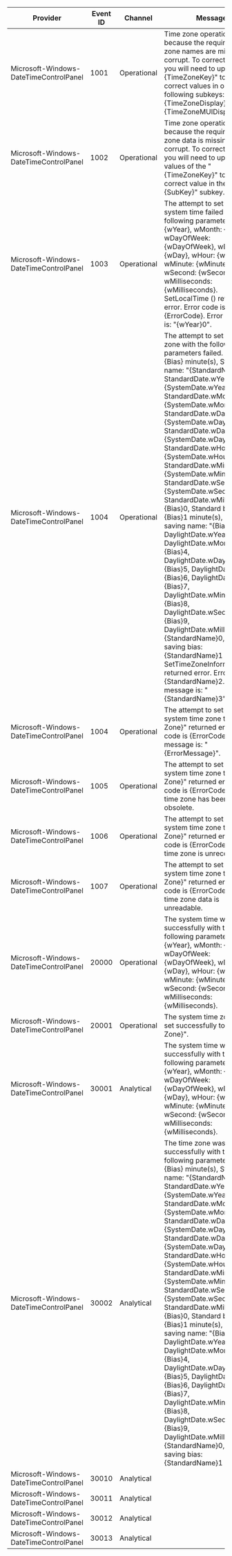 Provider                                |  Event ID  |  Channel      |  Message
----------------------------------------|------------|---------------|-----------------------------------------------------------------------------------------------------------------------------------------------------------------------------------------------------------------------------------------------------------------------------------------------------------------------------------------------------------------------------------------------------------------------------------------------------------------------------------------------------------------------------------------------------------------------------------------------------------------------------------------------------------------------------------------------------------------------------------------------------------------------------------------------------------------------------------------------------------------------------------------------------------------------------------------------------------------------------------
Microsoft-Windows-DateTimeControlPanel  |  1001      |  Operational  |  Time zone operation failed because the required time zone names are missing or corrupt. To correct this error, you will need to update the "{TimeZoneKey}" to have correct values in one of the following subkeys: "{TimeZoneDisplay}" or "{TimeZoneMUIDisplay}".
Microsoft-Windows-DateTimeControlPanel  |  1002      |  Operational  |  Time zone operation failed because the required time zone data is missing or corrupt. To correct this error, you will need to update the values of the "{TimeZoneKey}" to have a correct value in the "{SubKey}" subkey.
Microsoft-Windows-DateTimeControlPanel  |  1003      |  Operational  |  The attempt to set the system time failed with the following parameters: wYear: {wYear}, wMonth: {wMonth}, wDayOfWeek: {wDayOfWeek}, wDay: {wDay}, wHour: {wHour}, wMinute: {wMinute}, wSecond: {wSecond}, wMilliseconds: {wMilliseconds}. SetLocalTime () returned error. Error code is {ErrorCode}.  Error message is: "{wYear}0".
Microsoft-Windows-DateTimeControlPanel  |  1004      |  Operational  |  The attempt to set the time zone with the following parameters failed. Bias: {Bias} minute(s), Standard name: "{StandardName}", StandardDate.wYear: {SystemDate.wYear}, StandardDate.wMonth: {SystemDate.wMonth}, StandardDate.wDayOfWeek: {SystemDate.wDayOfWeek}, StandardDate.wDay: {SystemDate.wDay}, StandardDate.wHour: {SystemDate.wHour}, StandardDate.wMinute: {SystemDate.wMinute}, StandardDate.wSecond: {SystemDate.wSecond}, StandardDate.wMilliseconds: {Bias}0, Standard bias: {Bias}1 minute(s), Daylight saving name: "{Bias}2", DaylightDate.wYear: {Bias}3, DaylightDate.wMonth: {Bias}4, DaylightDate.wDayOfWeek: {Bias}5, DaylightDate.wDay: {Bias}6, DaylightDate.wHour: {Bias}7, DaylightDate.wMinute: {Bias}8, DaylightDate.wSecond: {Bias}9, DaylightDate.wMilliseconds: {StandardName}0, Daylight saving bias: {StandardName}1 minute(s). SetTimeZoneInformation() returned error.  Error code is {StandardName}2. Error message is: "{StandardName}3".
Microsoft-Windows-DateTimeControlPanel  |  1004      |  Operational  |  The attempt to set the system time zone to "{Time Zone}" returned error. Error code is {ErrorCode}. Error message is: "{ErrorMessage}".
Microsoft-Windows-DateTimeControlPanel  |  1005      |  Operational  |  The attempt to set the system time zone to "{Time Zone}" returned error. Error code is {ErrorCode}. The time zone has been made obsolete.
Microsoft-Windows-DateTimeControlPanel  |  1006      |  Operational  |  The attempt to set the system time zone to "{Time Zone}" returned error. Error code is {ErrorCode}. The time zone is unrecognized.
Microsoft-Windows-DateTimeControlPanel  |  1007      |  Operational  |  The attempt to set the system time zone to "{Time Zone}" returned error. Error code is {ErrorCode}. The time zone data is unreadable.
Microsoft-Windows-DateTimeControlPanel  |  20000     |  Operational  |  The system time was set successfully with the following parameters: wYear: {wYear}, wMonth: {wMonth}, wDayOfWeek: {wDayOfWeek}, wDay: {wDay}, wHour: {wHour}, wMinute: {wMinute}, wSecond: {wSecond}, wMilliseconds: {wMilliseconds}.
Microsoft-Windows-DateTimeControlPanel  |  20001     |  Operational  |  The system time zone was set successfully to "{Time Zone}".
Microsoft-Windows-DateTimeControlPanel  |  30001     |  Analytical   |  The system time was set successfully with the following parameters: wYear: {wYear}, wMonth: {wMonth}, wDayOfWeek: {wDayOfWeek}, wDay: {wDay}, wHour: {wHour}, wMinute: {wMinute}, wSecond: {wSecond}, wMilliseconds: {wMilliseconds}.
Microsoft-Windows-DateTimeControlPanel  |  30002     |  Analytical   |  The time zone was set successfully with the following parameters. Bias: {Bias} minute(s), Standard name: "{StandardName}", StandardDate.wYear: {SystemDate.wYear}, StandardDate.wMonth: {SystemDate.wMonth}, StandardDate.wDayOfWeek: {SystemDate.wDayOfWeek}, StandardDate.wDay: {SystemDate.wDay}, StandardDate.wHour: {SystemDate.wHour}, StandardDate.wMinute: {SystemDate.wMinute}, StandardDate.wSecond: {SystemDate.wSecond}, StandardDate.wMilliseconds: {Bias}0, Standard bias: {Bias}1 minute(s), Daylight saving name: "{Bias}2", DaylightDate.wYear: {Bias}3, DaylightDate.wMonth: {Bias}4, DaylightDate.wDayOfWeek: {Bias}5, DaylightDate.wDay: {Bias}6, DaylightDate.wHour: {Bias}7, DaylightDate.wMinute: {Bias}8, DaylightDate.wSecond: {Bias}9, DaylightDate.wMilliseconds: {StandardName}0, Daylight saving bias: {StandardName}1 minute(s).
Microsoft-Windows-DateTimeControlPanel  |  30010     |  Analytical   |
Microsoft-Windows-DateTimeControlPanel  |  30011     |  Analytical   |
Microsoft-Windows-DateTimeControlPanel  |  30012     |  Analytical   |
Microsoft-Windows-DateTimeControlPanel  |  30013     |  Analytical   |